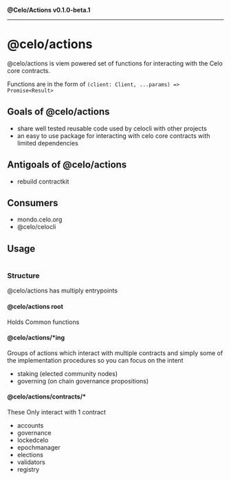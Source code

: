 **@Celo/Actions v0.1.0-beta.1**

***

# @celo/actions

@celo/actions is viem powered set of functions for interacting with the Celo core contracts.

Functions are in the form of `(client: Client, ...params) => Promise<Result>`

## Goals of @celo/actions

* share well tested reusable code used by celocli with other projects
* an easy to use package for interacting with celo core contracts with limited dependencies

## Antigoals of @celo/actions

* rebuild contractkit

## Consumers

* mondo.celo.org
* @celo/celocli

## Usage

```typescript

```

### Structure

@celo/actions has multiply entrypoints

#### @celo/actions root

Holds Common functions

#### @celo/actions/*ing

Groups of actions which interact with multiple contracts and simply some of the implementation procedures so you can focus on the intent
  
* staking (elected community nodes)
* governing (on chain governance propositions)

#### @celo/actions/contracts/*

These Only interact with 1 contract
  
* accounts
* governance
* lockedcelo
* epochmanager
* elections
* validators
* registry
